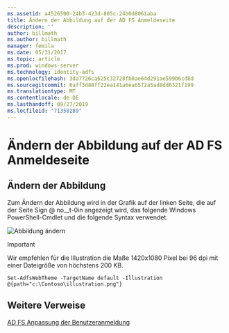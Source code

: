 ```yaml
---
ms.assetid: a4526500-24b3-423d-805c-24b0d8061aba
title: Ändern der Abbildung auf der AD FS Anmeldeseite
description: ''
author: billmath
ms.author: billmath
manager: femila
ms.date: 05/31/2017
ms.topic: article
ms.prod: windows-server
ms.technology: identity-adfs
ms.openlocfilehash: 3da7726ca625c32728fb0ae64d291ae599b6cd8d
ms.sourcegitcommit: 6aff3d88ff22ea141a6ea6572a5ad8dd6321f199
ms.translationtype: MT
ms.contentlocale: de-DE
ms.lasthandoff: 09/27/2019
ms.locfileid: "71358289"
---
```

# <a name="change-the-illustration-on-the-ad-fs-sign-in-page"></a>Ändern der Abbildung auf der AD FS Anmeldeseite

## <a name="change-the-illustration"></a>Ändern der Abbildung  


Zum Ändern der Abbildung wird in der Grafik auf der linken Seite, die auf der Seite Sign @ no__t-0in angezeigt wird, das folgende Windows PowerShell-Cmdlet und die folgende Syntax verwendet.  

![Abbildung ändern](media/AD-FS-user-sign-in-customization/ADFS_Blue_Custom2.png)
  
> [!IMPORTANT]  
> Wir empfehlen für die Illustration die Maße 1420x1080 Pixel bei 96 dpi mit einer Dateigröße von höchstens 200 KB.  
  
 
    Set-AdfsWebTheme -TargetName default -Illustration @{path="c:\Contoso\illustration.png"}  

## <a name="additional-references"></a>Weitere Verweise 
[AD FS Anpassung der Benutzeranmeldung](AD-FS-user-sign-in-customization.md)  
  
  
